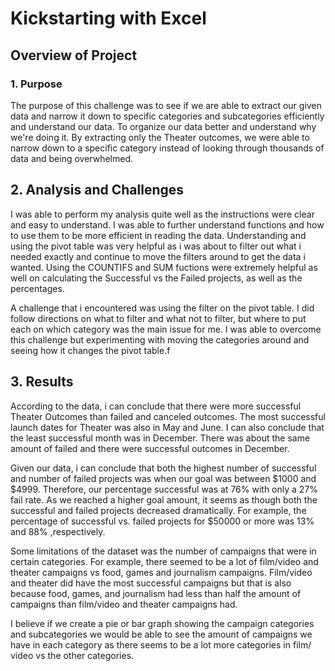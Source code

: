 # Kickstarting with Excel

## Overview of Project

### 1. Purpose

The purpose of this challenge was to see if we are able to extract our given data and narrow it down to specific categories and subcategories efficiently and understand our data. To organize our data better and understand why we're doing it. By extracting only the Theater outcomes, we were able to narrow down to a specific category instead of looking through thousands of data and being overwhelmed. 

## 2. Analysis and Challenges 

I was able to perform my analysis quite well as the instructions were clear and easy to understand. I was able to further understand functions and how to use them to be more efficient in reading the data. Understanding and using the pivot table was very helpful as i was about to filter out what i needed exactly and continue to move the filters around to get the data i wanted. Using the COUNTIFS and SUM fuctions were extremely helpful as well on calculating the Successful vs the Failed projects, as well as the percentages. 

A challenge that i encountered was using the filter on the pivot table. I did follow directions on what to filter and what not to filter, but where to put each on which category was the main issue for me. I was able to overcome this challenge but experimenting with moving the categories around and seeing how it changes the pivot table.f

## 3. Results

According to the data, i can conclude that there were more successful Theater Outcomes than failed and canceled outcomes. The most successful launch dates for Theater was also in May and June. I can also conclude that the least successful month was in December. There was about the same amount of failed and there were successful outcomes in December. 

Given our data, i can conclude that both the highest number of successful and number of failed projects was when our goal was between $1000 and $4999. Therefore, our percentage successful was at 76% with only a 27% fail rate. As we reached a higher goal amount, it seems as though both the successful and failed projects decreased dramatically. For example, the percentage of successful vs. failed projects for $50000 or more was 13% and 88% ,respectively. 

Some limitations of the dataset was the number of campaigns that were in certain categories. For example, there seemed to be a lot of film/video and theater campaigns vs food, games and journalism campaigns. Film/video and theater did have the most successful campaigns but that is also because food, games, and journalism had less than half the amount of campaigns than film/video and theater campaigns had.

I believe if we create a pie or bar graph showing the campaign categories and subcategories we would be able to see the amount of campaigns we have in each category as there seems to be a lot more categories in film/ video vs the other categories. 
